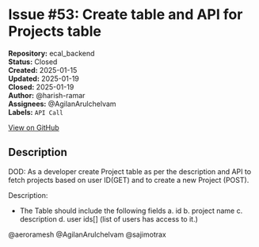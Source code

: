# Issue #53: Create table and API for Projects table

**Repository:** ecal_backend  
**Status:** Closed  
**Created:** 2025-01-15  
**Updated:** 2025-01-19  
**Closed:** 2025-01-19  
**Author:** @harish-ramar  
**Assignees:** @AgilanArulchelvam  
**Labels:** `API Call`  

[View on GitHub](https://github.com/Simtestlab/ecal_backend/issues/53)

## Description

DOD: As a developer create Project table as per the description and API to fetch projects based on user ID(GET) and to create a new Project (POST).

Description: 
- The Table should include the following fields
a. id
b. project name
c. description
d. user ids[] (list of users has access to it.)

@aeroramesh @AgilanArulchelvam @sajimotrax 